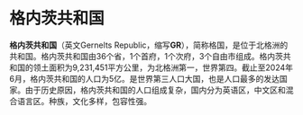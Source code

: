 # 格内茨共和国
**格内茨共和国**（英文Gernelts Republic，缩写**GR**），简称格国，是位于北格洲的共和国。格内茨共和国由36个省，1个首府，1个次府，3个自由市组成。格内茨共和国的领土面积为9,231,451平方公里，为北格洲第一，世界第四。截止至2024年6月，格内茨共和国的人口为5亿。是世界第三人口大国，也是人口最多的发达国家。由于历史原因，格内茨共和国的人口组成复杂，国内分为英语区，中文区和混合语言区。种族，文化多样，包容性强。
